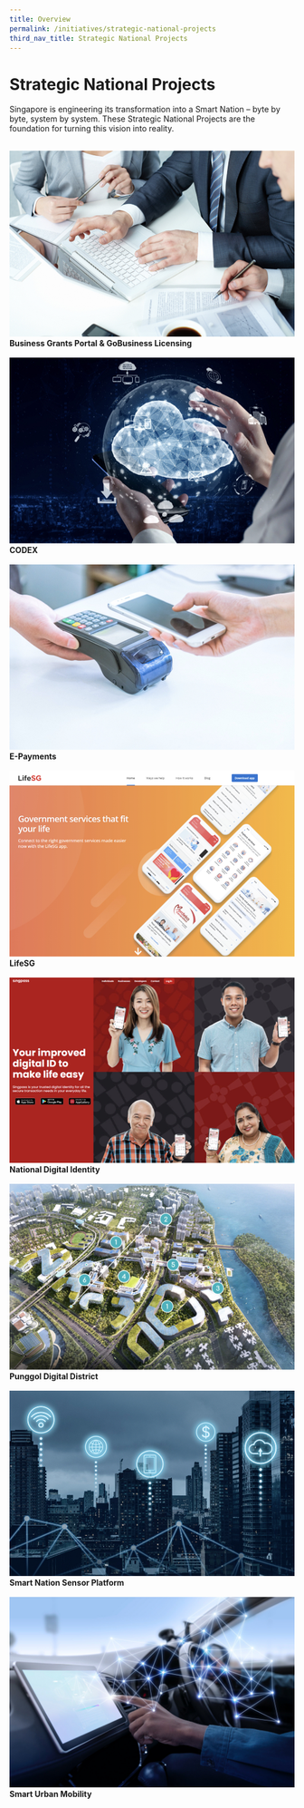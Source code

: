 ```yaml
---
title: Overview
permalink: /initiatives/strategic-national-projects
third_nav_title: Strategic National Projects
---
```

# Strategic National Projects

Singapore is engineering its transformation into a Smart Nation – byte by byte, system by system. These Strategic National Projects are the foundation for turning this vision into reality.  

<br>
<div class="row">  
  <div class="column-c"> 
    <a href="/initiatives/strategic-national-projects/business-grants-gobusiness-licensing"><img src="/images/initiatives/business-grant-portal-overview.jpeg"></a><br>
<div class="header"><b>Business Grants Portal & GoBusiness Licensing</b></div><br>
  </div>
	<div class="column-c"> 
    <a href="/initiatives/strategic-national-projects/codex"><img src="/images/initiatives/Codex-snp.jpeg"></a><br>
    <div class="header"><b>CODEX</b></div><br>
  </div>
		  <div class="column-c">  
        <a href="/initiatives/strategic-national-projects/e-payments"><img src="/images/initiatives/e-payments-snp.jpeg"></a><br>
        <div class="header"><b>E-Payments</b></div><br>
      </div>

<div class="row">  
  <div class="column-c"> 
    <a href="/initiatives/strategic-national-projects/lifesg"><img src="/images/initiatives/lifesg.jpeg"></a><br>
<div class="header"><b>LifeSG</b></div><br>
  </div>
	<div class="column-c"> 
    <a href="/initiatives/strategic-national-projects/national-digital-identity"><img src="/images/initiatives/Singpass-website.jpeg"></a><br>
    <div class="header"><b>National Digital Identity</b></div><br>
  </div>
		  <div class="column-c">  
        <a href="//initiatives/strategic-national-projects/punggol-digital-district"><img src="/images/initiatives/pdd.jpeg"></a><br>
        <div class="header"><b>Punggol Digital District</b></div><br>
      </div>

<div class="row">  
  <div class="column-c"> 
    <a href="/initiatives/strategic-national-projects/smart-nation-sensor-platform"><img src="/images/initiatives/smart-nation-sensor-platform-snp.jpeg"></a><br>
<div class="header"><b>Smart Nation Sensor Platform</b></div><br>
  </div>
	<div class="column-c"> 
    <a href="/initiatives/strategic-national-projects/smart-urban-mobility"><img src="/images/initiatives/smart-urban-mobility.jpg"></a><br>
    <div class="header"><b>Smart Urban Mobility</b></div><br>
  </div>